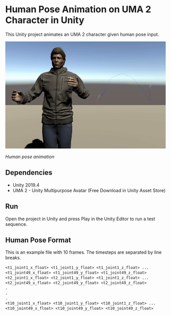 # Human Pose Animation on UMA 2 Character in Unity

This Unity project animates an UMA 2 character given human pose input.
    
![Human pose animation](https://github.com/mrebol/human-pose-animation/blob/master/media/human-pose-animation.gif)

*Human pose animation*


## Dependencies
+ Unity 2019.4
+ UMA 2 - Unity Multipurpose Avatar (Free Download in Unity Asset Store)


## Run

Open the project in Unity and press Play in the Unity Editor to run a test sequence.

## Human Pose Format
This is an example file with 10 frames. The timesteps are separated by line breaks. 
```
<t1_joint1_x_float> <t1_joint1_y_float> <t1_joint1_z_float> ... <t1_joint49_x_float> <t1_joint49_y_float> <t1_joint49_z_float>   
<t2_joint1_x_float> <t2_joint1_y_float> <t1_joint1_z_float> ... <t2_joint49_x_float> <t2_joint49_y_float> <t2_joint49_z_float>   
.
.
.
<t10_joint1_x_float> <t10_joint1_y_float> <t10_joint1_z_float> ... <t10_joint49_x_float> <t10_joint49_y_float> <t10_joint49_z_float>   
```


